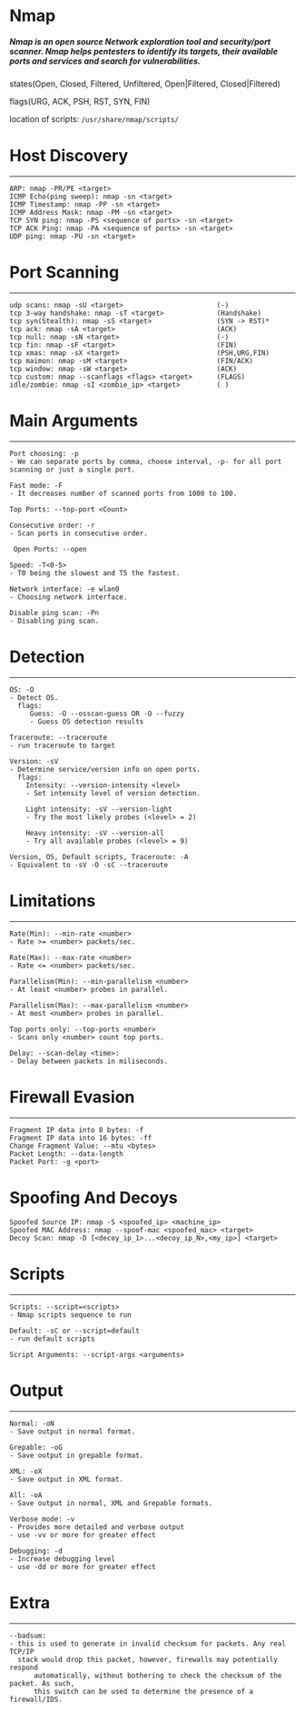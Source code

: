 # Nmap
##### Nmap is an open source Network exploration tool and security/port scanner. Nmap helps pentesters to identify its targets, their available ports and services and search for vulnerabilities.

states(Open, Closed, Filtered, Unfiltered, Open|Filtered, Closed|Filtered)

flags(URG, ACK, PSH, RST, SYN, FIN)	

location of scripts: `/usr/share/nmap/scripts/`

# **Host Discovery**
---------------------------------------------------------------------

	ARP: nmap -PR/PE <target>
	ICMP Echo(ping sweep): nmap -sn <target>
	ICMP Timestamp: nmap -PP -sn <target>
	ICMP Address Mask: nmap -PM -sn <target>
	TCP SYN ping: nmap -PS <sequence of ports> -sn <target>
	TCP ACK Ping: nmap -PA <sequence of ports> -sn <target>
	UDP ping: nmap -PU -sn <target>
	


# **Port Scanning**
---------------------------

	udp scans: nmap -sU <target>                       (-)
	tcp 3-way handshake: nmap -sT <target> 	           (Handshake)
	tcp syn(Stealth): nmap -sS <target>    	           (SYN -> RST)*
	tcp ack: nmap -sA <target>              	       (ACK)
	tcp null: nmap -sN <target>            	           (-)
	tcp fin: nmap -sF <target>                         (FIN)
	tcp xmas: nmap -sX <target>            	           (PSH,URG,FIN)
	tcp maimon: nmap -sM <target>          	           (FIN/ACK)
	tcp window: nmap -sW <target>          	           (ACK)
	tcp custom: nmap --scanflags <flags> <target>      (FLAGS)
	idle/zombie: nmap -sI <zombie_ip> <target>         ( )



# **Main Arguments**
-------------------------------

	Port choosing: -p
	- We can separate ports by comma, choose interval, -p- for all port
	scanning or just a single port.
	
	Fast mode: -F
	- It decreases number of scanned ports from 1000 to 100.
	
	Top Ports: --top-port <Count>
	
	Consecutive order: -r
	- Scan ports in consecutive order.
	
	 Open Ports: --open
	
	Speed: -T<0-5>
	- T0 being the slowest and T5 the fastest.
	
	Network interface: -e wlan0
	- Choosing network interface.
	
	Disable ping scan: -Pn
	- Disabling ping scan.



 # **Detection**
-----------------

	OS: -O 	
	- Detect OS.
	  flags:
		 Guess: -O --osscan-guess OR -O --fuzzy
		 - Guess OS detection results
	
	Traceroute: --traceroute 	
	- run traceroute to target
	
	Version: -sV 	
	- Determine service/version info on open ports.
	  flags:
		Intensity: --version-intensity <level>
		- Set intensity level of version detection.
		
		Light intensity: -sV --version-light 	
		- Try the most likely probes (<level> = 2)
		
		Heavy intensity: -sV --version-all 	
		- Try all available probes (<level> = 9)
	
	Version, OS, Default scripts, Traceroute: -A
	- Equivalent to -sV -O -sC --traceroute
	


# **Limitations**
-------------------

	Rate(Min): --min-rate <number>
	- Rate >= <number> packets/sec.
	
	Rate(Max): --max-rate <number>
	- Rate <= <number> packets/sec.
	
	Parallelism(Min): --min-parallelism <number>
	- At least <number> probes in parallel.
	
	Parallelism(Max): --max-parallelism <number>
	- At most <number> probes in parallel.
	
	Top ports only: --top-ports <number>
	- Scans only <number> count top ports. 
	
	Delay: --scan-delay <time>:
	- Delay between packets in miliseconds.



# **Firewall Evasion**
---------------------
	
	Fragment IP data into 8 bytes: -f
	Fragment IP data into 16 bytes: -ff
	Change Fragment Value: --mtu <bytes>
	Packet Length: --data-length
	Packet Port: -g <port>

 # **Spoofing And Decoys**

	Spoofed Source IP: nmap -S <spoofed_ip> <machine_ip>
	Spoofed MAC Address: nmap --spoof-mac <spoofed_mac> <target>
	Decoy Scan: nmap -D [<decoy_ip_1>...<decoy_ip_N>,<my_ip>] <target>



# **Scripts**
------------

	Scripts: --script=<scripts> 	
	- Nmap scripts sequence to run
	
	Default: -sC or --script=default 	
	- run default scripts
	
	Script Arguments: --script-args <arguments>
	


# **Output**
--------------------------

	Normal: -oN 	
	- Save output in normal format.
	
	Grepable: -oG 	
	- Save output in grepable format.
	
	XML: -oX 	
	- Save output in XML format.
	
	All: -oA
	- Save output in normal, XML and Grepable formats.
	
	Verbose mode: -v
	- Provides more detailed and verbose output 
	- use -vv or more for greater effect
	
	Debugging: -d
	- Increase debugging level
	- use -dd or more for greater effect
	


# **Extra**
----------

	--badsum:
	- this is used to generate in invalid checksum for packets. Any real TCP/IP 
	  stack would drop this packet, however, firewalls may potentially respond
          automatically, without bothering to check the checksum of the packet. As such,
          this switch can be used to determine the presence of a firewall/IDS.
	
